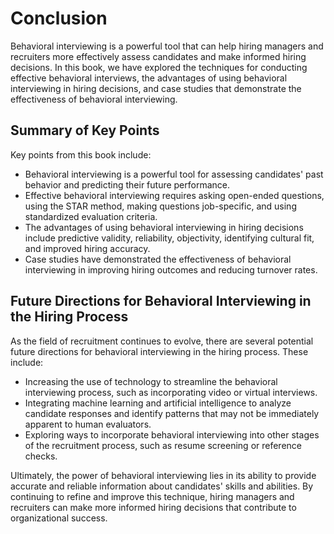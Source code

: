 Conclusion
==========

Behavioral interviewing is a powerful tool that can help hiring managers and recruiters more effectively assess candidates and make informed hiring decisions. In this book, we have explored the techniques for conducting effective behavioral interviews, the advantages of using behavioral interviewing in hiring decisions, and case studies that demonstrate the effectiveness of behavioral interviewing.

Summary of Key Points
---------------------

Key points from this book include:

* Behavioral interviewing is a powerful tool for assessing candidates' past behavior and predicting their future performance.
* Effective behavioral interviewing requires asking open-ended questions, using the STAR method, making questions job-specific, and using standardized evaluation criteria.
* The advantages of using behavioral interviewing in hiring decisions include predictive validity, reliability, objectivity, identifying cultural fit, and improved hiring accuracy.
* Case studies have demonstrated the effectiveness of behavioral interviewing in improving hiring outcomes and reducing turnover rates.

Future Directions for Behavioral Interviewing in the Hiring Process
-------------------------------------------------------------------

As the field of recruitment continues to evolve, there are several potential future directions for behavioral interviewing in the hiring process. These include:

* Increasing the use of technology to streamline the behavioral interviewing process, such as incorporating video or virtual interviews.
* Integrating machine learning and artificial intelligence to analyze candidate responses and identify patterns that may not be immediately apparent to human evaluators.
* Exploring ways to incorporate behavioral interviewing into other stages of the recruitment process, such as resume screening or reference checks.

Ultimately, the power of behavioral interviewing lies in its ability to provide accurate and reliable information about candidates' skills and abilities. By continuing to refine and improve this technique, hiring managers and recruiters can make more informed hiring decisions that contribute to organizational success.
